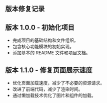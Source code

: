 ## 版本修复记录

## 版本 1.0.0 - 初始化项目
- 完成项目的基础结构和文件组织。
- 包含核心功能模块的初始实现。
- 添加基本的 README 文件和项目文档。

## 版本 1.1.0 - 修复页面展示速度
- 优化页面加载速度，减少了不必要的资源请求。
- 改进了前端代码，减少了渲染时间。
- 通过懒加载技术优化了图片和组件的加载。
